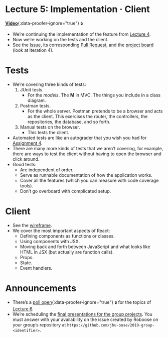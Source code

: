 # Lecture 5: Implementation · Client

[**Video**](https://github.com/jhu-oose/2019-students/releases/download/lectures-videos/oose--lectures--5.mp4){:data-proofer-ignore="true"} <small title="You must be a registered student logged into GitHub to see this.">🔒</small>

- We’re continuing the implementation of the feature from [Lecture 4](/lectures/4).
- Now we’re working on the tests and the client.
- See the [Issue](https://github.com/jhu-oose/todoose/issues/24), its corresponding [Pull Request](https://github.com/jhu-oose/todoose/pull/25), and the [project board](https://github.com/jhu-oose/todoose/projects/3) (look at Iteration 4).

# Tests

- We’re covering three kinds of tests:
  1. JUnit tests.
     - For the _models_. The **M** in MVC. The things you include in a class diagram.
  2. Postman tests.
     - For the whole server. Postman pretends to be a browser and acts as the client. This exercises the router, the controllers, the repositories, the database, and so forth.
  3. Manual tests on the browser.
     - This tests the client.
- Automated tests are like an autograder that you wish you had for [Assignment 4](/assignments/4).
- There are many more kinds of tests that we aren’t covering, for example, there are ways to test the client without having to open the browser and click around.
- Good tests:
  - Are independent of order.
  - Serve as runnable documentation of how the application works.
  - Cover all the features (which you can measure with code coverage tools).
  - Don’t go overboard with complicated setup.

# Client

- See the [wireframe](https://github.com/jhu-oose/todoose/blob/46d406a0a4246f77a615e5ae939b4a6de25d2095/docs/wireframes.jpeg).
- We cover the most important aspects of React:
  - Defining components as functions or classes.
  - Using components with JSX.
  - Moving back and forth between JavaScript and what looks like HTML in JSX (but actually are function calls).
  - Props.
  - State.
  - Event handlers.

# Announcements

- There’s a [poll open](https://github.com/jhu-oose/2019-students/issues/41){:data-proofer-ignore="true"} <small title="You must be a registered student logged into GitHub to see this.">🔒</small> for the topics of [Lecture 6](/lectures/6).
- We’re scheduling the [final presentations for the group projects](/group-projects#presentations). You must answer with your availability on the issue created by Roboose on your group’s repository at `https://github.com/jhu-oose/2019-group-<identifier>`.

